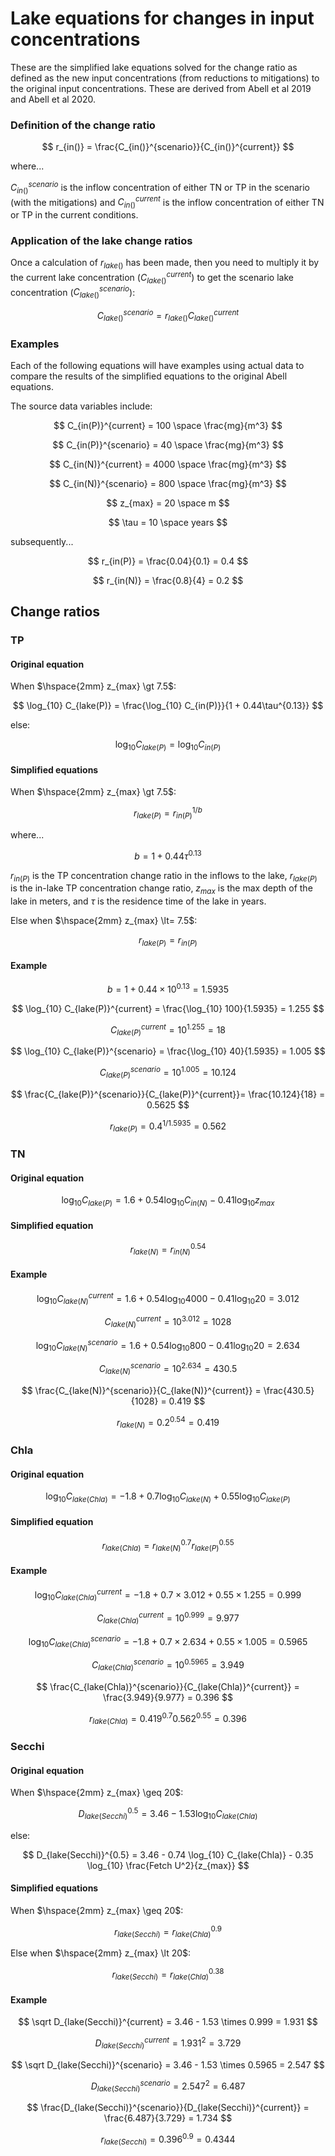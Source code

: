 # Lake equations for changes in input concentrations
These are the simplified lake equations solved for the change ratio as defined as the new input concentrations (from reductions to mitigations) to the original input concentrations. These are derived from Abell et al 2019 and Abell et al 2020.

### Definition of the change ratio

$$
r_{in()} = \frac{C_{in()}^{scenario}}{C_{in()}^{current}}
$$

where...

$C_{in()}^{scenario}$ is the inflow concentration of either TN or TP in the scenario (with the mitigations) and $C_{in()}^{current}$ is the inflow concentration of either TN or TP in the current conditions.

### Application of the lake change ratios
Once a calculation of $r_{lake()}$ has been made, then you need to multiply it by the current lake concentration ($C_{lake()}^{current}$) to get the scenario lake concentration ($C_{lake()}^{scenario}$):

$$
C_{lake()}^{scenario} = r_{lake()} C_{lake()}^{current}
$$

### Examples
Each of the following equations will have examples using actual data to compare the results of the simplified equations to the original Abell equations.

The source data variables include:

$$
C_{in(P)}^{current} = 100 \space \frac{mg}{m^3}
$$

$$
C_{in(P)}^{scenario} = 40 \space \frac{mg}{m^3}
$$

$$
C_{in(N)}^{current} = 4000 \space \frac{mg}{m^3}
$$

$$
C_{in(N)}^{scenario} = 800 \space \frac{mg}{m^3}
$$

$$
z_{max} = 20 \space m
$$

$$
\tau = 10 \space years
$$

subsequently...

$$
r_{in(P)} = \frac{0.04}{0.1} = 0.4
$$

$$
r_{in(N)} = \frac{0.8}{4} = 0.2
$$

## Change ratios

### TP
#### Original equation
When $\hspace{2mm} z_{max} \gt 7.5$:

$$
\log_{10} C_{lake(P)} = \frac{\log_{10} C_{in(P)}}{1 + 0.44\tau^{0.13}}
$$

else:

$$
\log_{10} C_{lake(P)} = \log_{10} C_{in(P)}
$$

#### Simplified equations
When $\hspace{2mm} z_{max} \gt 7.5$:

$$
r_{lake(P)} = r_{in(P)}^{1/b}
$$

where...

$$
b = 1 + 0.44 \tau^{0.13}
$$

$r_{in(P)}$ is the TP concentration change ratio in the inflows to the lake, $r_{lake(P)}$ is the in-lake TP concentration change ratio, $z_{max}$ is the max depth of the lake in meters, and $\tau$ is the residence time of the lake in years.

Else when $\hspace{2mm} z_{max} \lt= 7.5$:

$$
r_{lake(P)} = r_{in(P)}
$$

#### Example

$$
b = 1 + 0.44 \times 10^{0.13} = 1.5935
$$

$$
\log_{10} C_{lake(P)}^{current} = \frac{\log_{10} 100}{1.5935} = 1.255
$$

$$
C_{lake(P)}^{current} = 10^{1.255} = 18
$$

$$
\log_{10} C_{lake(P)}^{scenario} = \frac{\log_{10} 40}{1.5935} = 1.005
$$

$$
C_{lake(P)}^{scenario} = 10^{1.005} = 10.124
$$

$$
\frac{C_{lake(P)}^{scenario}}{C_{lake(P)}^{current}}= \frac{10.124}{18} = 0.5625
$$

$$
r_{lake(P)} = 0.4^{1/1.5935} = 0.562
$$

### TN
#### Original equation

$$
\log_{10} C_{lake(P)} = 1.6 + 0.54 \log_{10} C_{in(N)} - 0.41 \log_{10} z_{max}
$$

#### Simplified equation

$$
r_{lake(N)} = r_{in(N)}^{0.54}
$$

#### Example

$$
\log_{10} C_{lake(N)}^{current} = 1.6 + 0.54 \log_{10} 4000 - 0.41 \log_{10} 20  = 3.012
$$

$$
C_{lake(N)}^{current} = 10^{3.012} = 1028
$$

$$
\log_{10} C_{lake(N)}^{scenario} = 1.6 + 0.54 \log_{10} 800 - 0.41 \log_{10} 20  = 2.634
$$

$$
C_{lake(N)}^{scenario} = 10^{2.634} = 430.5
$$

$$
\frac{C_{lake(N)}^{scenario}}{C_{lake(N)}^{current}} = \frac{430.5}{1028} = 0.419
$$

$$
r_{lake(N)} = 0.2^{0.54} = 0.419
$$

### Chla
#### Original equation

$$
\log_{10} C_{lake(Chla)} = -1.8 + 0.7 \log_{10} C_{lake(N)} + 0.55 \log_{10} C_{lake(P)}
$$

#### Simplified equation

$$
r_{lake(Chla)} = r_{lake(N)}^{0.7} r_{lake(P)}^{0.55}
$$

#### Example

$$
\log_{10} C_{lake(Chla)}^{current} = -1.8 + 0.7 \times 3.012 + 0.55 \times 1.255 = 0.999
$$

$$
C_{lake(Chla)}^{current} = 10^{0.999} = 9.977
$$

$$
\log_{10} C_{lake(Chla)}^{scenario} = -1.8 + 0.7 \times 2.634 + 0.55 \times 1.005 = 0.5965
$$

$$
C_{lake(Chla)}^{scenario} = 10^{0.5965} = 3.949
$$

$$
\frac{C_{lake(Chla)}^{scenario}}{C_{lake(Chla)}^{current}} = \frac{3.949}{9.977} = 0.396
$$

$$
r_{lake(Chla)} = 0.419^{0.7} 0.562^{0.55} = 0.396
$$

### Secchi
#### Original equation
When $\hspace{2mm} z_{max} \geq 20$:

$$
D_{lake(Secchi)}^{0.5} = 3.46 - 1.53 \log_{10} C_{lake(Chla)}
$$

else:

$$
D_{lake(Secchi)}^{0.5} = 3.46 - 0.74 \log_{10} C_{lake(Chla)} - 0.35 \log_{10} \frac{Fetch U^2}{z_{max}}
$$

#### Simplified equations

When $\hspace{2mm} z_{max} \geq 20$:

$$
r_{lake(Secchi)} = r_{lake(Chla)}^{0.9}
$$

Else when $\hspace{2mm} z_{max} \lt 20$:

$$
r_{lake(Secchi)} = r_{lake(Chla)}^{0.38}
$$

#### Example

$$
\sqrt D_{lake(Secchi)}^{current} = 3.46 - 1.53 \times 0.999 = 1.931
$$

$$
D_{lake(Secchi)}^{current} = 1.931^2 = 3.729
$$

$$
\sqrt D_{lake(Secchi)}^{scenario} = 3.46 - 1.53 \times 0.5965 = 2.547
$$

$$
D_{lake(Secchi)}^{scenario} = 2.547^2 = 6.487
$$

$$
\frac{D_{lake(Secchi)}^{scenario}}{D_{lake(Secchi)}^{current}} = \frac{6.487}{3.729} = 1.734
$$

$$
r_{lake(Secchi)} = 0.396^{0.9} = 0.4344
$$







































